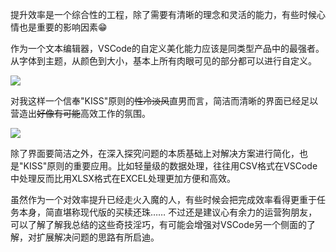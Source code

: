 提升效率是一个综合性的工程，除了需要有清晰的理念和灵活的能力，有些时候心情也是重要的影响因素😁

作为一个文本编辑器，VSCode的自定义美化能力应该是同类型产品中的最强者。从字体到主题，从颜色到大小，基本上所有肉眼可见的部分都可以进行自定义。

![](http://assets.libukai.top/img/kiss-keep-it-simple.jpg)

对我这样一个信奉"KISS"原则的~~性冷淡风~~直男而言，简洁而清晰的界面已经足以营造出~~好像有可能~~高效工作的氛围。

![](http://assets.libukai.top/img/VSCode_Libukai.jpg)

除了界面要简洁之外，在深入探究问题的本质基础上对解决方案进行简化，也是"KISS"原则的重要应用。比如轻量级的数据处理，往往用CSV格式在VSCode中处理反而比用XLSX格式在EXCEL处理更加方便和高效。

虽然作为一个对效率提升已经走火入魔的人，有些时候会把完成效率看得更重于任务本身，简直堪称现代版的买椟还珠……
不过还是建议心有余力的运营狗朋友，可以了解了解我总结的这些奇技淫巧，有可能会增强对VSCode另一个侧面的了解，对扩展解决问题的思路有所启迪。
